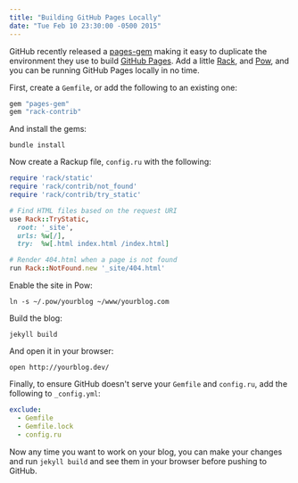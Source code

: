 ```yaml
---
title: "Building GitHub Pages Locally"
date: "Tue Feb 10 23:30:00 -0500 2015"
---
```


GitHub recently released a [pages-gem][] making it easy to duplicate the
environment they use to build [GitHub Pages][]. Add a little [Rack][], and
[Pow][], and you can be running GitHub Pages locally in no time.

First, create a `Gemfile`, or add the following to an existing one:

```ruby
gem "pages-gem"
gem "rack-contrib"
```

And install the gems:

```
bundle install
```

Now create a Rackup file, `config.ru` with the following:

```ruby
require 'rack/static'
require 'rack/contrib/not_found'
require 'rack/contrib/try_static'

# Find HTML files based on the request URI
use Rack::TryStatic,
  root: '_site',
  urls: %w[/],
  try:  %w[.html index.html /index.html]

# Render 404.html when a page is not found
run Rack::NotFound.new '_site/404.html'
```

Enable the site in Pow:

```
ln -s ~/.pow/yourblog ~/www/yourblog.com
```

Build the blog:

```
jekyll build
```

And open it in your browser:

```
open http://yourblog.dev/
```

Finally, to ensure GitHub doesn't serve your `Gemfile` and `config.ru`, add the
following to `_config.yml`:

```yaml
exclude:
  - Gemfile
  - Gemfile.lock
  - config.ru
```

Now any time you want to work on your blog, you can make your changes and run
`jekyll build` and see them in your browser before pushing to GitHub.

[GitHub Pages]: https://rack.github.io/
[Pow]: http://pow.cx/
[pages-gem]: https://github.com/github/pages-gem
[rack]: https://rack.github.io/
